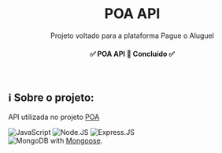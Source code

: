 <h1 align="center">
  POA API
</h1>

<p align="center">Projeto voltado para a plataforma Pague o Aluguel</p>
<h4 align="center">✅ POA API 🚀 Concluído ✅</h4>
<br/>

## :information_source: Sobre o projeto:
API utilizada no projeto <a href="https://github.com/augustinho2/Poa"> POA <a/>


 ![JavaScript](https://img.shields.io/badge/-JavaScript-333333?style=flat&logo=javascript)
 ![Node.JS](https://img.shields.io/badge/Node.js-43853D?style=for-the-badge&logo=node.js&logoColor=white)
 ![Express.JS](https://img.shields.io/badge/Express.js-404D59?style=for-the-badge)
 </br>
 ![MongoDB](https://img.shields.io/badge/MongoDB-4EA94B?style=for-the-badge&logo=mongodb&logoColor=white) with <a href="https://mongoosejs.com">Mongoose</a>.
